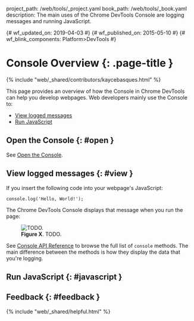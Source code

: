 project_path: /web/tools/_project.yaml
book_path: /web/tools/_book.yaml
description: The main uses of the Chrome DevTools Console are logging messages and running JavaScript.

{# wf_updated_on: 2019-04-03 #}
{# wf_published_on: 2015-05-10 #}
{# wf_blink_components: Platform>DevTools #}

# Console Overview {: .page-title }

{% include "web/_shared/contributors/kaycebasques.html" %}

This page provides an overview of how the Console in Chrome DevTools can help you develop
webpages. Web developers mainly use the Console to:

* [View logged messages](#view)
* [Run JavaScript](#javascript)

## Open the Console {: #open }

See [Open the Console](/web/tools/chrome-devtools/console/reference#open).

## View logged messages {: #view }

If you insert the following code into your webpage's JavaScript:

    console.log('Hello, World!');

The Chrome DevTools Console displays that message when you run the page:

<figure>
  <img src="TODO"
       alt="TODO."/>
  <figcaption>
    <b>Figure X</b>. TODO.
  </figcaption>
</figure>

See [Console API Reference](/web/tools/chrome-devtools/console/api) to browse the full list
of `console` methods. The main difference between the methods is how they display the data
that you're logging.

## Run JavaScript {: #javascript }

## Feedback {: #feedback }

{% include "web/_shared/helpful.html" %}
